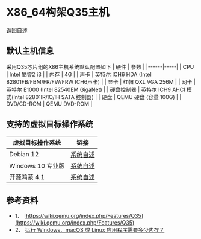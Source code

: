 # X86_64构架Q35主机
  [返回自述](https://gitlab.com/david921518/qkd-app/blob/gitlab/README.md)
  
## 默认主机信息
 采用Q35芯片组的X86主机系统默认配置如下
| 硬件 | 参数 |
|------|-----|
| CPU | Intel 酷睿2 i3 |
| 内存 | 4G |
| 声卡 | 英特尔 ICH6 HDA (Intel 82801FB/FBM/FR/FW/FRW ICH6声卡) |
| 显卡 | 红帽 QXL VGA 256M |
| 网卡 | 英特尔 E1000 (Intel 82540EM GigaNet) |
| 硬盘控制器 | 英特尔 ICH9 AHCI 模式(Intel 82801IR/IO/IH SATA 控制器) |
| 硬盘 | QEMU 硬盘 (容量 100G) |
| DVD/CD-ROM | QEMU DVD-ROM |

## 支持的虚拟目标操作系统
| 虚拟目标操作系统 | 链接 |
|-----------------|-----|
| Debian 12 | [系统自述](https://gitlab.com/david921518/qkd-app/blob/gitlab/doc/GuestOS_Debian12_amd64.md) |
| Windows 10 专业版 | [系统自述](https://gitlab.com/david921518/qkd-app/blob/gitlab/doc/GuestOS_Windows10_Pro_x64.md) |
| 开源鸿蒙 4.1 | [系统自述](https://gitlab.com/david921518/qkd-app/blob/gitlab/doc/GuestOS_OHOS4_amd64.md) |

## 参考资料
- 1、 [https://wiki.qemu.org/index.php/Features/Q35](https://wiki.qemu.org/index.php/Features/Q35)
- 2、 [运行 Windows、macOS 或 Linux 应用程序需要多少内存？](https://www.kingston.com.cn/cn/blog/pc-performance/memory-assessor)
